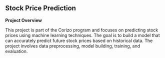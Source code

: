 ## Stock Price Prediction
**Project Overview**

This project is part of the Corizo program and focuses on predicting stock prices using machine learning techniques. The goal is to build a model that can accurately predict future stock prices based on historical data. The project involves data preprocessing, model building, training, and evaluation.

